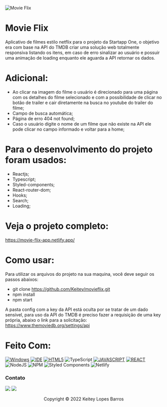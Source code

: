 <img src="src/gif/movieflix.gif" alt="Movie Flix">

# Movie Flix

Aplicativo de filmes estilo netflix para o projeto da Startapp One, o objetivo era com base na API do TMDB criar uma solução web totalmente responsiva listando os itens, em caso de erro sinalizar ao usuário e possuir uma animação de loading enquanto ele aguarda a API retornar os dados.
# Adicional:
* Ao clicar na imagem do filme o usuário é direcionado para uma página com os detalhes do filme selecionado e com a possibilidade de clicar no botão de trailer e cair diretamente na busca no youtube do trailer do filme;
* Campo de busca automática;
* Página de erro 404 not found;
* Caso o usuário digite o nome de um filme que não existe na API ele pode clicar no campo informado e voltar para a home;

# Para o desenvolvimento do projeto foram usados:
* Reactjs;
* Typescript;
* Styled-components;
* React-router-dom;
* Hooks;
* Search;
* Loading;

# Veja o projeto completo:
https://movie-flix-app.netlify.app/

# Como usar:
Para utilizar os arquivos do projeto na sua maquina, você deve seguir os passos abaixos:

* git clone https://github.com/Keitey/movieflix.git
* npm install
* npm start

A pasta config com a key da API está oculta por se tratar de um dado sensível, para uso da API do TMDB é preciso fazer a requisição de uma key própria, abaixo o link para a solicitação:
https://www.themoviedb.org/settings/api

# Feito Com:

[![Windows](https://img.shields.io/badge/Windows-0078D6?style=for-the-badge&logo=windows&logoColor=white)](https://www.microsoft.com/pt-br/windows/get-windows-10)
[![IDE](https://img.shields.io/badge/Visual_studio_code-0078D4?style=for-the-badge&logo=visual%20studio%20code&logoColor=white)](https://code.visualstudio.com/)
[![HTML5](https://img.shields.io/badge/HTML5-E34F26?style=for-the-badge&logo=html5&logoColor=white)](https://developer.mozilla.org/pt-BR/docs/Web/HTML)
![TypeScript](https://img.shields.io/badge/typescript-%23007ACC.svg?style=for-the-badge&logo=typescript&logoColor=white)
[![JAVASCRIPT](https://img.shields.io/badge/JavaScript-F7DF1E?style=for-the-badge&logo=javascript&logoColor=black)](https://developer.mozilla.org/pt-BR/docs/Web/JavaScript)
[![REACT](https://img.shields.io/badge/React-20232A?style=for-the-badge&logo=react&logoColor=61DAFB)](https://developer.mozilla.org/pt-BR/docs/Web/React)
![NodeJS](https://img.shields.io/badge/node.js-6DA55F?style=for-the-badge&logo=node.js&logoColor=white)
![NPM](https://img.shields.io/badge/NPM-%23000000.svg?style=for-the-badge&logo=npm&logoColor=white)
![Styled Components](https://img.shields.io/badge/styled--components-DB7093?style=for-the-badge&logo=styled-components&logoColor=white)
![Netlify](https://img.shields.io/badge/netlify-%23000000.svg?style=for-the-badge&logo=netlify&logoColor=#00C7B7)

### Contato

  <a href = "mailto:keiteybarros@gmail.com"><img src="https://img.shields.io/badge/Gmail-D14836?style=for-the-badge&logo=gmail&logoColor=white" target="_blank"></a>
  <a href="https://www.linkedin.com/in/keitey-barros-21bb8bb4/" target="_blank"><img src="https://img.shields.io/badge/-LinkedIn-%230077B5?style=for-the-badge&logo=linkedin&logoColor=white" target="_blank"></a> 

<p align="center">Copyright © 2022 Keitey Lopes Barros</p>

